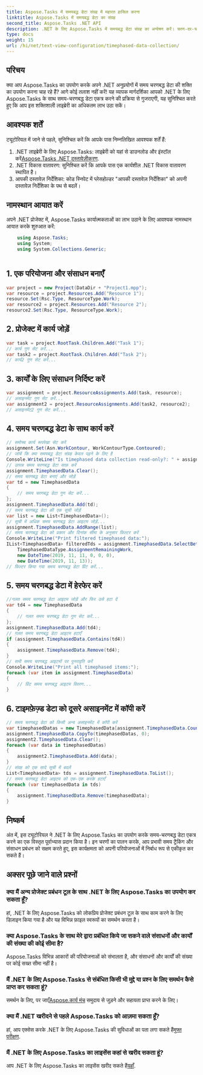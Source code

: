 ```yaml
---
title: Aspose.Tasks में समयबद्ध डेटा संग्रह में महारत हासिल करना
linktitle: Aspose.Tasks में समयबद्ध डेटा का संग्रह
second_title: Aspose.Tasks .NET API
description: .NET के लिए Aspose.Tasks में समयबद्ध डेटा संग्रह का अन्वेषण करें। चरण-दर-चरण मार्गदर्शिका, अक्सर पूछे जाने वाले प्रश्न और बहुत कुछ। आज ही अपनी परियोजना प्रबंधन क्षमताओं को बढ़ाएँ!
type: docs
weight: 15
url: /hi/net/text-view-configuration/timephased-data-collection/
---
```

## परिचय
क्या आप Aspose.Tasks का उपयोग करके अपने .NET अनुप्रयोगों में समय चरणबद्ध डेटा की शक्ति का उपयोग करना चाह रहे हैं? आगे कोई तलाश नहीं करें! यह व्यापक मार्गदर्शिका आपको .NET के लिए Aspose.Tasks के साथ समय-चरणबद्ध डेटा एकत्र करने की प्रक्रिया से गुजराएगी, यह सुनिश्चित करते हुए कि आप इस शक्तिशाली लाइब्रेरी का अधिकतम लाभ उठा सकें।
## आवश्यक शर्तें
ट्यूटोरियल में जाने से पहले, सुनिश्चित करें कि आपके पास निम्नलिखित आवश्यक शर्तें हैं:
1.  .NET लाइब्रेरी के लिए Aspose.Tasks: लाइब्रेरी को यहां से डाउनलोड और इंस्टॉल करें[Aspose.Tasks .NET दस्तावेज़ीकरण](https://reference.aspose.com/tasks/net/).
2. .NET विकास वातावरण: सुनिश्चित करें कि आपके पास एक कार्यशील .NET विकास वातावरण स्थापित है।
3. आपकी दस्तावेज़ निर्देशिका: कोड स्निपेट में प्लेसहोल्डर "आपकी दस्तावेज़ निर्देशिका" को अपनी दस्तावेज़ निर्देशिका के पथ से बदलें।
## नामस्थान आयात करें
अपने .NET प्रोजेक्ट में, Aspose.Tasks कार्यात्मकताओं का लाभ उठाने के लिए आवश्यक नामस्थान आयात करके शुरुआत करें:
```csharp
    using Aspose.Tasks;
    using System;
    using System.Collections.Generic;
    
```
## 1. एक परियोजना और संसाधन बनाएँ
```csharp
var project = new Project(DataDir + "Project1.mpp");
var resource = project.Resources.Add("Resource 1");
resource.Set(Rsc.Type, ResourceType.Work);
var resource2 = project.Resources.Add("Resource 2");
resource2.Set(Rsc.Type, ResourceType.Work);
```
## 2. प्रोजेक्ट में कार्य जोड़ें
```csharp
var task = project.RootTask.Children.Add("Task 1");
// कार्य गुण सेट करें...
var task2 = project.RootTask.Children.Add("Task 2");
// कार्य2 गुण सेट करें...
```
## 3. कार्यों के लिए संसाधन निर्दिष्ट करें
```csharp
var assignment = project.ResourceAssignments.Add(task, resource);
// असाइनमेंट गुण सेट करें...
var assignment2 = project.ResourceAssignments.Add(task2, resource2);
// असाइनमेंट2 गुण सेट करें...
```
## 4. समय चरणबद्ध डेटा के साथ कार्य करें
```csharp
// समोच्च कार्य रूपरेखा सेट करें
assignment.Set(Asn.WorkContour, WorkContourType.Contoured);
// जांचें कि क्या समयबद्ध डेटा संग्रह केवल पढ़ने के लिए है
Console.WriteLine("Is timephased data collection read-only?: " + assignment.TimephasedData.IsReadOnly);
// उत्पन्न समय चरणबद्ध डेटा साफ़ करें
assignment.TimephasedData.Clear();
// समय चरणबद्ध डेटा बनाएं और जोड़ें
var td = new TimephasedData
{
    // समय चरणबद्ध डेटा गुण सेट करें...
};
assignment.TimephasedData.Add(td);
// समय चरणबद्ध डेटा की एक सूची जोड़ें
var list = new List<TimephasedData>();
// सूची में अधिक समय चरणबद्ध डेटा आइटम जोड़ें...
assignment.TimephasedData.AddRange(list);
// समय चरणबद्ध डेटा को प्रकार और दिनांक सीमा के अनुसार फ़िल्टर करें
Console.WriteLine("Print filtered timephased data:");
IList<TimephasedData> filteredTds = assignment.TimephasedData.SelectBetweenStartAndFinish(
    TimephasedDataType.AssignmentRemainingWork,
    new DateTime(2019, 11, 11, 0, 0, 0),
    new DateTime(2019, 11, 13));
// फ़िल्टर किया गया समय चरणबद्ध डेटा प्रिंट करें...
```
## 5. समय चरणबद्ध डेटा में हेरफेर करें
```csharp
//गलत समय चरणबद्ध डेटा आइटम जोड़ें और फिर उसे हटा दें
var td4 = new TimephasedData
{
    // गलत समय चरणबद्ध डेटा गुण सेट करें...
};
assignment.TimephasedData.Add(td4);
// ग़लत समय चरणबद्ध डेटा आइटम हटाएँ
if (assignment.TimephasedData.Contains(td4))
{
    assignment.TimephasedData.Remove(td4);
}
// सभी समय चरणबद्ध आइटमों पर पुनरावृति करें
Console.WriteLine("Print all timephased items:");
foreach (var item in assignment.TimephasedData)
{
    // प्रिंट समय चरणबद्ध आइटम विवरण...
}
```
## 6. टाइमफ़ेज़्ड डेटा को दूसरे असाइनमेंट में कॉपी करें
```csharp
// समय चरणबद्ध डेटा को किसी अन्य असाइनमेंट में कॉपी करें
var timephasedDatas = new TimephasedData[assignment.TimephasedData.Count];
assignment.TimephasedData.CopyTo(timephasedDatas, 0);
assignment2.TimephasedData.Clear();
foreach (var data in timephasedDatas)
{
    assignment2.TimephasedData.Add(data);
}
// संग्रह को एक सादे सूची में बदलें
List<TimephasedData> tds = assignment.TimephasedData.ToList();
// समय चरणबद्ध डेटा आइटम को एक-एक करके हटाएँ
foreach (var timephasedData in tds)
{
    assignment.TimephasedData.Remove(timephasedData);
}
```
## निष्कर्ष
अंत में, इस ट्यूटोरियल ने .NET के लिए Aspose.Tasks का उपयोग करके समय-चरणबद्ध डेटा एकत्र करने का एक विस्तृत पूर्वाभ्यास प्रदान किया है। इन चरणों का पालन करके, आप प्रभावी समय ट्रैकिंग और संसाधन प्रबंधन को सक्षम करते हुए, इस कार्यक्षमता को अपनी परियोजनाओं में निर्बाध रूप से एकीकृत कर सकते हैं।
## अक्सर पूछे जाने वाले प्रश्नों
### क्या मैं अन्य प्रोजेक्ट प्रबंधन टूल के साथ .NET के लिए Aspose.Tasks का उपयोग कर सकता हूँ?
हां, .NET के लिए Aspose.Tasks को लोकप्रिय प्रोजेक्ट प्रबंधन टूल के साथ काम करने के लिए डिज़ाइन किया गया है और यह विभिन्न फ़ाइल स्वरूपों का समर्थन करता है।
### क्या Aspose.Tasks के साथ मेरे द्वारा प्रबंधित किये जा सकने वाले संसाधनों और कार्यों की संख्या की कोई सीमा है?
Aspose.Tasks विभिन्न आकारों की परियोजनाओं को संभालता है, और संसाधनों और कार्यों की संख्या पर कोई सख्त सीमा नहीं है।
### मैं .NET के लिए Aspose.Tasks से संबंधित किसी भी मुद्दे या प्रश्न के लिए समर्थन कैसे प्राप्त कर सकता हूं?
 समर्थन के लिए, पर जाएँ[Aspose.कार्य मंच](https://forum.aspose.com/c/tasks/15) समुदाय से जुड़ने और सहायता प्राप्त करने के लिए।
### क्या मैं .NET खरीदने से पहले Aspose.Tasks को आज़मा सकता हूँ?
 हां, आप एक्सेस करके .NET के लिए Aspose.Tasks की सुविधाओं का पता लगा सकते हैं[मुफ्त परीक्षण](https://releases.aspose.com/).
### मैं .NET के लिए Aspose.Tasks का लाइसेंस कहां से खरीद सकता हूं?
 आप .NET के लिए Aspose.Tasks का लाइसेंस खरीद सकते हैं[यहाँ](https://purchase.aspose.com/buy).